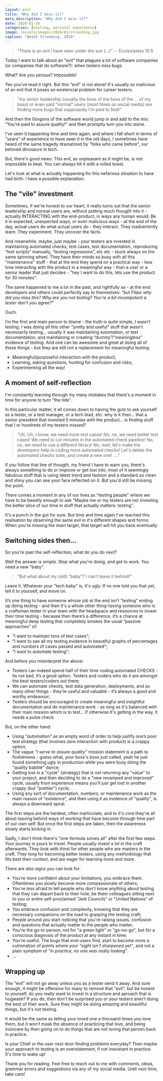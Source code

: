 ```yaml
---
layout: post
title: "Why did I miss it?"
meta_description: "Why did I miss it?"
date: 2020-01-26
categories: [testing, personal experience]
image: /assets/images/2020/01/stranding.jpg
caption: "Death Stranding, 2019"
---
```


> "There is an evil I have seen under the sun (...)" -- Ecclesiastes 10:5

Today I want to talk about an "evil" that plagues a lot of software companies (or companies that do software?): when testers miss bugs.

What? Are you serious? Impossible!

Yes you've read it right. But this "evil" is not alone! It's usually so malicious of an evil that it poses an existencial problem for career testers: 

> "my senior leadership (usually the boss of the boss of the ... of my boss) or even said "normal" users (most times on social media) are finding more bugs that supposedly I'm paid to find!"

And then the Gorgons of the software world jump in and add to the mix: "You're paid to assure quality!" and then promptly turn you into stone.

I've seen it happening time and time again, and where I fall short in terms of "years" of experience to have seen it in the old days, I sometimes have heard of the same tragedy dramatized by "folks who came before", our beloved dinosaurs in tech.

But, there's good news: This evil, as unpleasant as it might be, is not impossible to beat. You can always hit it with a rolled towel.

Let's look at what is actually happening for this nefarious situation to have had birth. I have a possible explanation:

## The "vile" investment

Sometimes, if we're honest to our heart, it really turns out that the senior leadership and normal users are, without putting much thought into it - actually INTERACTING with the end-product, in ways any human would. Be it in expected, unexpected ways, or even malicious ways - at the end of the day, actual users do what actual users do - they interact. They inadvertently learn. They experiment. They uncover the facts.

And meanwhile, maybe, just maybe - your testers are invested in maintaining automated checks, test cases, test documentation, reproducing “test scripts” manually, “testing regressions”, etc etc - stuck always on the same spinning wheel. They have their minds so busy with all this "maintenance" stuff - that at the end they spend on a practical way - less time interacting with the product in a meaningful way - than a user or a senior leader that just decides - "hey I want to do this, lets use the product for 30 minutes”.

The same happened to me a lot in the past, and rightfully so - at the end developers and others could perfectly say to themselves: _"but Filipe why did you miss this? Why are you not testing? You're a bit incompetent a tester don't you agree?”_

Ouch.

I’m the first and main person to blame - the truth is quite simple, I wasn't testing. I was doing all this other "pretty and useful" stuff that wasn’t necessarily testing… usually it was maintaining automation, or test documentation, and maintaining or creating “dummy”/“meaningless” evidence of testing. And one can be awesome and great at doing all of these things - but they are still not a replacement for meaningful testing:
- Meaningful/purposeful interaction with the product;
- Learning, asking questions, hunting for confusion and risks;
- Experimenting all the way!


## A moment of self-reflection

I'm constantly learning through my many mistakes that there's a moment in time for anyone to turn "the tide".

In this particular matter, it all comes down to having the guts to ask yourself as a tester, or a test manager, or a tech lead, etc: why is it then… that a senior president that invested 5 minutes with the product… is finding stuff that I or hundreds of my testers missed?

> "Uh, Uh, I know, we need more test cases! No, no, we need better test cases! We need to cut minutes in the automated check pipeline! No, no, we need to use a different library! No, wait, let's make the developers help in coding more automated checks! Let's delete the automated checks suite, and create a new one! ...."

If you follow that line of thougth, my friend I have to warn you, there's always something to do or improve or get lost into, most of it seemingly fabulous stuff that is using latest trend and fashion and a standard so clean and shiny you can see your face reflected on it. But you'd still be missing the point.

There comes a moment in any of our lives as "testing people" where we have to be beastly enough to ask "Maybe me or my testers are not investing the better slice of our time in stuff that actually matters: testing".

It's a punch in the gut for sure. But time and time again I've reached this realisation by observing the same evil in it's different shapes and forms: When you're missing the main target, that target will hit you back eventually.

## Switching sides then...

So you're past the self-reflection, what do you do next?

Well the answer is simple. Stop what you're doing, and get to work. You need a new "baby".

> "But what about my (old) "baby"? I can't leave it behind!"

Leave it. Whatever your "tech baby" is, it's ugly. If no one told you that yet, tell it to yourself, and move on. 

It’s one thing to have someone whose job at the end isn’t “testing” ending up doing testing - and then it's a whole other thing having someone who is a craftsman tester in your team with the headspace and resources to invest their time testing - because then there’s a difference, it’s a chance at meaningful deep testing that completely smokes the usual “passive approaches” of:
- “I want to maintain tons of test cases";
- “I want to see all my testing evidence in beautiful graphs of percentages and numbers of cases passed and automated";
- “I want to automate testing";

And before you misinterpret the above:
- Testers can indeed spend half of their time coding automated CHECKS - its not bad, it’s a good option. Testers and coders who do it are amongst the best testers/coders out there;
- We can automate checks, test data generation, deployments, and so many other things - they’re useful and valuable - it’s always a good and worthy endeavour;
- Testers should be encouraged to create meaningful and insightful documentation and do maintenance work - as long as it's balanced with their main mission which is to test... if otherwise it's getting in the way, it needs a pulse check.

But, on the other hand:
- Using _“automation”_ as an empty word of order to help justify one’s poor test strategy (that involves zero interaction with product) is a crappy option;
- The vague _"I serve to assure quality"_ mission statement is a path to foolishness - guess what, your boss's boss just called, yeah he just found something ugly in production while you were busy doing the "quality babble" dance;
- Getting lost in a "cycle" (strategy) that is not returning any "value" to your project, and then deciding to do a "new revamped and improved" cycle, usually from experience means you'll just get lost in another crappy (but "prettier") cycle;
- Using any sort of documentation, numbers, or maintenance work as the main reason of "existence", and then using it as evidence of "quality", is always a downward spiral.

The first steps are the hardest, often inarticulate, and to it's core they're all about leaving behind ways of working that have become through time part of our own self. But once the first steps are taken, then the awareness slowly starts kicking in.

Sadly, I don't think there's "one-formula solves all" after the first few steps. Your journey is yours to travel. People usually invest a lot in the craft afterwards. They look with thirst for other people who are masters in the craft. They long for becoming better testers, using any methodology that fits best their context, and are eager for learning more and more.

There are also signs you can look for:

- You're more confident about your limitations, you embrace them. Oftentimes you slowly become more compassionate of others;
- You're less afraid to tell people who don't know anything about testing that they can depart back to their hole, be them colleagues sitting next to you or entire self-proclaimed "Jedi Councils" or "United Nations" of testing;
- You embrace confusion and complexity, knowing that they are necessary companions on the road to grasping the testing craft;
- People around you start noticing that you're raising issues, confusion and questions that actually matter to the people who matter;
- You're the go-to person, not for "a green light" or "go-no-go", but for a conscious diagnosis of the product at any instant in time;
- You're useful. The bugs that end-users find, start to become more a culmination of points where your _"sight isn't sharpened yet"_, and not a plain symptom of _"in practice, no one was really looking"_.
- ...

## Wrapping up

The "evil" will not go away unless you as a tester send it away. And sure enough, it might be offensive for many to remove that "evil", but be honest to yourself, do you really want to invest in a structure and aproach that is hogwash? If you do, then don't be surprised you or your testers aren't doing the best of their work. Sure they might be doing amazing and beautiful things, but it's not testing.

It would be the same as telling your loved one a thousand times you love them, but it won't mask the absence of practicing that love, and being insincere by then going on to do things that are not loving that person back in practice.

Is your Chief or the user next door finding problems everyday? Then maybe your approach to testing is an overstatement, if not inexistant in practice. It's time to wake up!

Thank you for reading. Feel free to reach out to me with comments, ideas, grammar errors and suggestions via any of my social media. Until next time, take care!